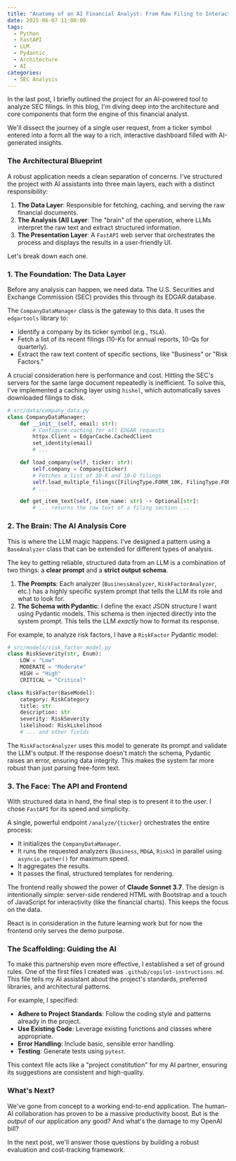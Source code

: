 ```yaml
---
title: "Anatomy of an AI Financial Analyst: From Raw Filing to Interactive Dashboard"
date: 2025-06-07 11:00:00
tags:
  - Python
  - FastAPI
  - LLM
  - Pydantic
  - Architecture
  - AI
categories:
  - SEC Analysis
---
```


In the last post, I briefly outlined the project for an AI-powered tool to analyze SEC filings. In this blog, I'm diving deep into the architecture and core components that form the engine of this financial analyst.

We'll dissect the journey of a single user request, from a ticker symbol entered into a form all the way to a rich, interactive dashboard filled with AI-generated insights.

<!-- more -->

### The Architectural Blueprint

A robust application needs a clean separation of concerns. I've structured the project with AI assistants into three main layers, each with a distinct responsibility:

1.  **The Data Layer**: Responsible for fetching, caching, and serving the raw financial documents.
2.  **The Analysis (AI) Layer**: The "brain" of the operation, where LLMs interpret the raw text and extract structured information.
3.  **The Presentation Layer**: A `FastAPI` web server that orchestrates the process and displays the results in a user-friendly UI.

Let's break down each one.

### 1. The Foundation: The Data Layer

Before any analysis can happen, we need data. The U.S. Securities and Exchange Commission (SEC) provides this through its EDGAR database.

The `CompanyDataManager` class is the gateway to this data. It uses the `edgartools` library to:

- Identify a company by its ticker symbol (e.g., `TSLA`).
- Fetch a list of its recent filings (10-Ks for annual reports, 10-Qs for quarterly).
- Extract the raw text content of specific sections, like "Business" or "Risk Factors."

A crucial consideration here is performance and cost. Hitting the SEC's servers for the same large document repeatedly is inefficient. To solve this, I've implemented a caching layer using `hishel`, which automatically saves downloaded filings to disk.

```python
# src/data/company_data.py
class CompanyDataManager:
    def __init__(self, email: str):
        # Configure caching for all EDGAR requests
        httpx.Client = EdgarCache.CachedClient
        set_identity(email)
        # ...

    def load_company(self, ticker: str):
        self.company = Company(ticker)
        # Fetches a list of 10-K and 10-Q filings
        self.load_multiple_filings([FilingType.FORM_10K, FilingType.FORM_10Q])
        # ...

    def get_item_text(self, item_name: str) -> Optional[str]:
        # ... returns the raw text of a filing section ...
```

### 2. The Brain: The AI Analysis Core

This is where the LLM magic happens. I've designed a pattern using a `BaseAnalyzer` class that can be extended for different types of analysis.

The key to getting reliable, structured data from an LLM is a combination of two things: a **clear prompt** and a **strict output schema**.

1.  **The Prompts**: Each analyzer (`BusinessAnalyzer`, `RiskFactorAnalyzer`, etc.) has a highly specific system prompt that tells the LLM its role and what to look for.
2.  **The Schema with Pydantic**: I define the exact JSON structure I want using Pydantic models. This schema is then injected directly into the system prompt. This tells the LLM _exactly_ how to format its response.

For example, to analyze risk factors, I have a `RiskFactor` Pydantic model:

```python
# src/models/risk_factor_model.py
class RiskSeverity(str, Enum):
    LOW = "Low"
    MODERATE = "Moderate"
    HIGH = "High"
    CRITICAL = "Critical"

class RiskFactor(BaseModel):
    category: RiskCategory
    title: str
    description: str
    severity: RiskSeverity
    likelihood: RiskLikelihood
    # ... and other fields
```

The `RiskFactorAnalyzer` uses this model to generate its prompt and validate the LLM's output. If the response doesn't match the schema, Pydantic raises an error, ensuring data integrity. This makes the system far more robust than just parsing free-form text.

### 3. The Face: The API and Frontend

With structured data in hand, the final step is to present it to the user. I chose `FastAPI` for its speed and simplicity.

A single, powerful endpoint `/analyze/{ticker}` orchestrates the entire process:

- It initializes the `CompanyDataManager`.
- It runs the requested analyzers (`Business`, `MD&A`, `Risks`) in parallel using `asyncio.gather()` for maximum speed.
- It aggregates the results.
- It passes the final, structured templates for rendering.

The frontend really showed the power of **Claude Sonnet 3.7**. The design is intentionally simple: server-side rendered HTML with Bootstrap and a touch of JavaScript for interactivity (like the financial charts). This keeps the focus on the data.

React is in consideration in the future learning work but for now the frontend only serves the demo purpose.

### The Scaffolding: Guiding the AI

To make this partnership even more effective, I established a set of ground rules. One of the first files I created was `.github/copilot-instructions.md`. This file tells my AI assistant about the project's standards, preferred libraries, and architectural patterns.

For example, I specified:

- **Adhere to Project Standards**: Follow the coding style and patterns already in the project.
- **Use Existing Code**: Leverage existing functions and classes where appropriate.
- **Error Handling**: Include basic, sensible error handling.
- **Testing**: Generate tests using `pytest`.

This context file acts like a "project constitution" for my AI partner, ensuring its suggestions are consistent and high-quality.

### What's Next?

We've gone from concept to a working end-to-end application. The human-AI collaboration has proven to be a massive productivity boost. But is the _output_ of our application any good? And what's the damage to my OpenAI bill?

In the next post, we'll answer those questions by building a robust evaluation and cost-tracking framework.
